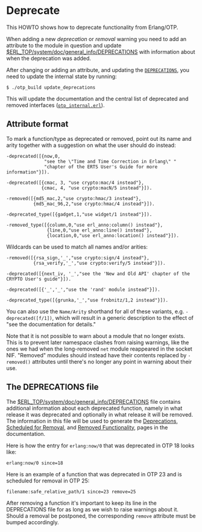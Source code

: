 <!--
%%
%% %CopyrightBegin%
%%
%% SPDX-License-Identifier: Apache-2.0
%%
%% Copyright Ericsson AB 2020-2025. All Rights Reserved.
%%
%% Licensed under the Apache License, Version 2.0 (the "License");
%% you may not use this file except in compliance with the License.
%% You may obtain a copy of the License at
%%
%%     http://www.apache.org/licenses/LICENSE-2.0
%%
%% Unless required by applicable law or agreed to in writing, software
%% distributed under the License is distributed on an "AS IS" BASIS,
%% WITHOUT WARRANTIES OR CONDITIONS OF ANY KIND, either express or implied.
%% See the License for the specific language governing permissions and
%% limitations under the License.
%%
%% %CopyrightEnd%
-->

# Deprecate

This HOWTO shows how to deprecate functionality from Erlang/OTP.

When adding a new *deprecation* or *removal* warning you need to add an attribute to
the module in question and update [$ERL_TOP/system/doc/general_info/DEPRECATIONS][1]
with information about when the deprecation was added.

After changing or adding an attribute, and updating the [`DEPRECATIONS`][1],
you need to update the internal state by running:

    $ ./otp_build update_deprecations

This will update the documentation and the central list of deprecated and removed
interfaces ([`otp_internal.erl`][2]).

## Attribute format

To mark a function/type as deprecated or removed, point out its name and arity
together with a suggestion on what the user should do instead:

    -deprecated([{now,0,
                  "see the \"Time and Time Correction in Erlang\" "
                  "chapter of the ERTS User's Guide for more information"}]).
    
    -deprecated([{cmac, 3, "use crypto:mac/4 instead"},
                 {cmac, 4, "use crypto:macN/5 instead"}]).
    
    -removed([{md5_mac,2,"use crypto:hmac/3 instead"},
              {md5_mac_96,2,"use crypto:hmac/4 instead"}]).
    
    -deprecated_type([{gadget,1,"use widget/1 instead"}]).
    
    -removed_type([{column,0,"use erl_anno:column() instead"},
                   {line,0,"use erl_anno:line() instead"},
                   {location,0,"use erl_anno:location() instead"}]).

Wildcards can be used to match all names and/or arities:

    -removed([{rsa_sign,'_',"use crypto:sign/4 instead"},
              {rsa_verify,'_',"use crypto:verify/5 instead"}]).
    
    -deprecated([{next_iv, '_',"see the 'New and Old API' chapter of the CRYPTO User's guide"}]).
    
    -deprecated([{'_','_',"use the 'rand' module instead"}]).
    
    -deprecated_type([{grunka,'_',"use frobnitz/1,2 instead"}]).

You can also use the `Name/Arity` shorthand for all of these variants, e.g.
`-deprecated([f/1])`, which will result in a generic description to the effect of
"see the documentation for details."

Note that it is not possible to warn about a module that no longer exists.
This is to prevent later namespace clashes from raising warnings, like the ones
we had when the long-removed `net` module reappeared in the socket NIF.
"Removed" modules should instead have their contents replaced by
`-removed()` attributes until there's no longer any point in warning
about their use.

## The DEPRECATIONS file

The [$ERL_TOP/system/doc/general_info/DEPRECATIONS][1] file contains additional
information about each deprecated function, namely in what release it was deprecated
and optionally in what release it will be removed. The information in this file will
be used to generate the [Deprecations](http://erlang.org/doc/general_info/deprecations.html),
[Scheduled for Removal](http://erlang.org/doc/general_info/scheduled_for_removal.html),
and [Removed Functionality](http://erlang.org/doc/general_info/removed.html),
pages in the documentation.

Here is how the entry for `erlang:now/0` that was deprecated in OTP 18 looks like:

    erlang:now/0 since=18

Here is an example of a function that was deprecated in OTP 23 and is scheduled for removal in OTP 25:

    filename:safe_relative_path/1 since=23 remove=25

After removing a function it's important to keep its line in the DEPRECATIONS
file for as long as we wish to raise warnings about it. Should a removal be
postponed, the corresponding `remove` attribute must be bumped accordingly.

 [1]: ../system/doc/general_info/DEPRECATIONS
 [2]: ../lib/stdlib/src/otp_internal.erl
